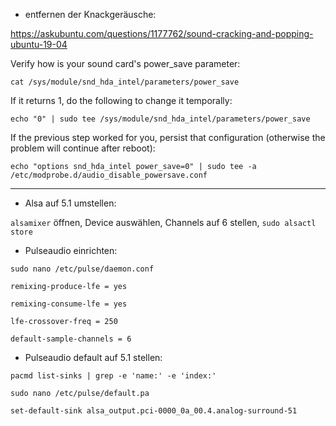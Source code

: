 * entfernen der Knackgeräusche:

https://askubuntu.com/questions/1177762/sound-cracking-and-popping-ubuntu-19-04

Verify how is your sound card's power_save parameter:

    cat /sys/module/snd_hda_intel/parameters/power_save
If it returns 1, do the following to change it temporally:

    echo "0" | sudo tee /sys/module/snd_hda_intel/parameters/power_save
If the previous step worked for you, persist that configuration (otherwise the problem will continue after reboot):

    echo "options snd_hda_intel power_save=0" | sudo tee -a /etc/modprobe.d/audio_disable_powersave.conf

---

* Alsa auf 5.1 umstellen:

`alsamixer` öffnen, Device auswählen, Channels auf 6 stellen, `sudo alsactl store`

* Pulseaudio einrichten:

`sudo nano /etc/pulse/daemon.conf`

    remixing-produce-lfe = yes

    remixing-consume-lfe = yes

    lfe-crossover-freq = 250

    default-sample-channels = 6
    
* Pulseaudio default auf 5.1 stellen:

`pacmd list-sinks | grep -e 'name:' -e 'index:'`

`sudo nano /etc/pulse/default.pa`

    set-default-sink alsa_output.pci-0000_0a_00.4.analog-surround-51
